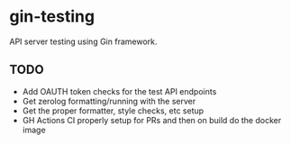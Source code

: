 # gin-testing

API server testing using Gin framework.

## TODO
- Add OAUTH token checks for the test API endpoints
- Get zerolog formatting/running with the server
- Get the proper formatter, style checks, etc setup
- GH Actions CI properly setup for PRs and then on build do the docker image
